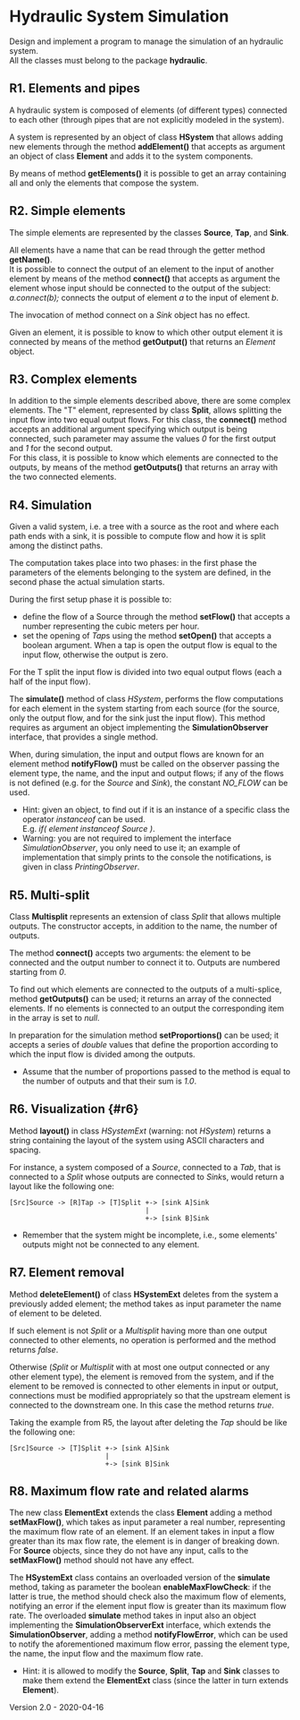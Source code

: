 # Hydraulic System Simulation

Design and implement a program to manage the simulation of an hydraulic
system.\
All the classes must belong to the package **hydraulic**.

## R1. Elements and pipes

A hydraulic system is composed of elements (of different types)
connected to each other (through pipes that are not explicitly modeled
in the system).

A system is represented by an object of class **HSystem** that allows
adding new elements through the method **addElement()** that accepts as
argument an object of class **Element** and adds it to the system
components.

By means of method **getElements()** it is possible to get an array
containing all and only the elements that compose the system.

## R2. Simple elements

The simple elements are represented by the classes **Source**, **Tap**,
and **Sink**.

All elements have a name that can be read through the getter method
**getName()**.\
It is possible to connect the output of an element to the input of
another element by means of the method **connect()** that accepts as
argument the element whose input should be connected to the output of
the subject: *a.connect(b);* connects the output of element *a* to the
input of element *b*.

The invocation of method connect on a *Sink* object has no effect.

Given an element, it is possible to know to which other output element
it is connected by means of the method **getOutput()** that returns an
*Element* object.

## R3. Complex elements

In addition to the simple elements described above, there are some
complex elements. The \"T\" element, represented by class **Split**,
allows splitting the input flow into two equal output flows. For this
class, the **connect()** method accepts an additional argument
specifying which output is being connected, such parameter may assume
the values *0* for the first output and *1* for the second output.\
For this class, it is possible to know which elements are connected to
the outputs, by means of the method **getOutputs()** that returns an
array with the two connected elements.

## R4. Simulation

Given a valid system, i.e. a tree with a source as the root and where
each path ends with a sink, it is possible to compute flow and how it is
split among the distinct paths.

The computation takes place into two phases: in the first phase the
parameters of the elements belonging to the system are defined, in the
second phase the actual simulation starts.

During the first setup phase it is possible to:

-   define the flow of a Source through the method **setFlow()** that
    accepts a number representing the cubic meters per hour.
-   set the opening of *Tap*s using the method **setOpen()** that
    accepts a boolean argument. When a tap is open the output flow is
    equal to the input flow, otherwise the output is zero.

For the T split the input flow is divided into two equal output flows
(each a half of the input flow).

The **simulate()** method of class *HSystem*, performs the flow
computations for each element in the system starting from each source
(for the source, only the output flow, and for the sink just the input
flow). This method requires as argument an object implementing the
**SimulationObserver** interface, that provides a single method.

When, during simulation, the input and output flows are known for an
element method **notifyFlow()** must be called on the observer passing
the element type, the name, and the input and output flows; if any of
the flows is not defined (e.g. for the *Source* and *Sink*), the
constant *NO_FLOW* can be used.

-   Hint: given an object, to find out if it is an instance of a
    specific class the operator *instanceof* can be used.\
    E.g. *if( element instanceof Source )*.
-   Warning: you are not required to implement the interface
    *SimulationObserver*, you only need to use it; an example of
    implementation that simply prints to the console the notifications,
    is given in class *PrintingObserver*.

## R5. Multi-split

Class **Multisplit** represents an extension of class *Split* that
allows multiple outputs. The constructor accepts, in addition to the
name, the number of outputs.

The method **connect()** accepts two arguments: the element to be
connected and the output number to connect it to. Outputs are numbered
starting from *0*.

To find out which elements are connected to the outputs of a
multi-splice, method **getOutputs()** can be used; it returns an array
of the connected elements. If no elements is connected to an output the
corresponding item in the array is set to *null*.

In preparation for the simulation method **setProportions()** can be
used; it accepts a series of *double* values that define the proportion
according to which the input flow is divided among the outputs.

-   Assume that the number of proportions passed to the method is equal
    to the number of outputs and that their sum is *1.0*.

## R6. Visualization {#r6}

Method **layout()** in class *HSystemExt* (warning: not *HSystem*)
returns a string containing the layout of the system using ASCII
characters and spacing.

For instance, a system composed of a *Source*, connected to a *Tab*,
that is connected to a *Split* whose outputs are connected to *Sink*s,
would return a layout like the following one:

    [Src]Source -> [R]Tap -> [T]Split +-> [sink A]Sink
                                      | 
                                      +-> [sink B]Sink

-   Remember that the system might be incomplete, i.e., some elements\'
    outputs might not be connected to any element.

## R7. Element removal

Method **deleteElement()** of class **HSystemExt** deletes from the
system a previously added element; the method takes as input parameter
the name of element to be deleted.

If such element is not *Split* or a *Multisplit* having more than one
output connected to other elements, no operation is performed and the
method returns *false*.

Otherwise (*Split* or *Multisplit* with at most one output connected or
any other element type), the element is removed from the system, and if
the element to be removed is connected to other elements in input or
output, connections must be modified appropriately so that the upstream
element is connected to the downstream one. In this case the method
returns *true*.

Taking the example from R5, the layout after deleting the *Tap* should
be like the following one:

    [Src]Source -> [T]Split +-> [sink A]Sink
                            |
                            +-> [sink B]Sink

## R8. Maximum flow rate and related alarms

The new class **ElementExt** extends the class **Element** adding a
method **setMaxFlow()**, which takes as input parameter a real number,
representing the maximum flow rate of an element. If an element takes in
input a flow greater than its max flow rate, the element is in danger of
breaking down. For **Source** objects, since they do not have any input,
calls to the **setMaxFlow()** method should not have any effect.

The **HSystemExt** class contains an overloaded version of the
**simulate** method, taking as parameter the boolean
**enableMaxFlowCheck**: if the latter is true, the method should check
also the maximum flow of elements, notifying an error if the element
input flow is greater than its maximum flow rate. The overloaded
**simulate** method takes in input also an object implementing the
**SimulationObserverExt** interface, which extends the
**SimulationObserver**, adding a method **notifyFlowError**, which can
be used to notify the aforementioned maximum flow error, passing the
element type, the name, the input flow and the maximum flow rate.

-   Hint: it is allowed to modify the **Source**, **Split**, **Tap** and
    **Sink** classes to make them extend the **ElementExt** class (since
    the latter in turn extends **Element**).

Version 2.0 - 2020-04-16
